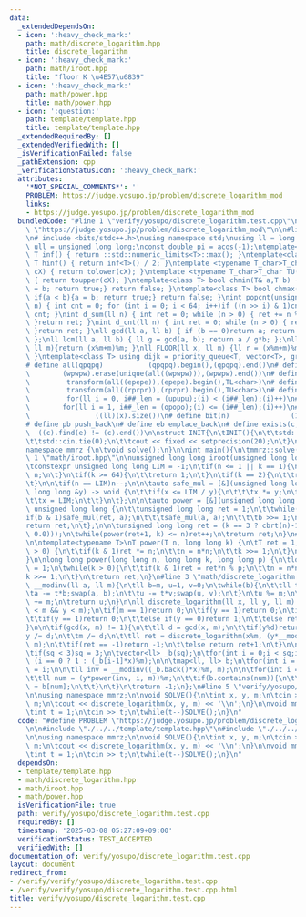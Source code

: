 ```yaml
---
data:
  _extendedDependsOn:
  - icon: ':heavy_check_mark:'
    path: math/discrete_logarithm.hpp
    title: discrete_logarithm
  - icon: ':heavy_check_mark:'
    path: math/iroot.hpp
    title: "floor K \u4E57\u6839"
  - icon: ':heavy_check_mark:'
    path: math/power.hpp
    title: math/power.hpp
  - icon: ':question:'
    path: template/template.hpp
    title: template/template.hpp
  _extendedRequiredBy: []
  _extendedVerifiedWith: []
  _isVerificationFailed: false
  _pathExtension: cpp
  _verificationStatusIcon: ':heavy_check_mark:'
  attributes:
    '*NOT_SPECIAL_COMMENTS*': ''
    PROBLEM: https://judge.yosupo.jp/problem/discrete_logarithm_mod
    links:
    - https://judge.yosupo.jp/problem/discrete_logarithm_mod
  bundledCode: "#line 1 \"verify/yosupo/discrete_logarithm.test.cpp\"\n#define PROBLEM\
    \ \"https://judge.yosupo.jp/problem/discrete_logarithm_mod\"\n\n#line 1 \"template/template.hpp\"\
    \n# include <bits/stdc++.h>\nusing namespace std;\nusing ll = long long;\nusing\
    \ ull = unsigned long long;\nconst double pi = acos(-1);\ntemplate<class T>constexpr\
    \ T inf() { return ::std::numeric_limits<T>::max(); }\ntemplate<class T>constexpr\
    \ T hinf() { return inf<T>() / 2; }\ntemplate <typename T_char>T_char TL(T_char\
    \ cX) { return tolower(cX); }\ntemplate <typename T_char>T_char TU(T_char cX)\
    \ { return toupper(cX); }\ntemplate<class T> bool chmin(T& a,T b) { if(a > b){a\
    \ = b; return true;} return false; }\ntemplate<class T> bool chmax(T& a,T b) {\
    \ if(a < b){a = b; return true;} return false; }\nint popcnt(unsigned long long\
    \ n) { int cnt = 0; for (int i = 0; i < 64; i++)if ((n >> i) & 1)cnt++; return\
    \ cnt; }\nint d_sum(ll n) { int ret = 0; while (n > 0) { ret += n % 10; n /= 10;\
    \ }return ret; }\nint d_cnt(ll n) { int ret = 0; while (n > 0) { ret++; n /= 10;\
    \ }return ret; }\nll gcd(ll a, ll b) { if (b == 0)return a; return gcd(b, a%b);\
    \ };\nll lcm(ll a, ll b) { ll g = gcd(a, b); return a / g*b; };\nll MOD(ll x,\
    \ ll m){return (x%m+m)%m; }\nll FLOOR(ll x, ll m) {ll r = (x%m+m)%m; return (x-r)/m;\
    \ }\ntemplate<class T> using dijk = priority_queue<T, vector<T>, greater<T>>;\n\
    # define all(qpqpq)           (qpqpq).begin(),(qpqpq).end()\n# define UNIQUE(wpwpw)\
    \        (wpwpw).erase(unique(all((wpwpw))),(wpwpw).end())\n# define LOWER(epepe)\
    \         transform(all((epepe)),(epepe).begin(),TL<char>)\n# define UPPER(rprpr)\
    \         transform(all((rprpr)),(rprpr).begin(),TU<char>)\n# define rep(i,upupu)\
    \         for(ll i = 0, i##_len = (upupu);(i) < (i##_len);(i)++)\n# define reps(i,opopo)\
    \        for(ll i = 1, i##_len = (opopo);(i) <= (i##_len);(i)++)\n# define len(x)\
    \                ((ll)(x).size())\n# define bit(n)               (1LL << (n))\n\
    # define pb push_back\n# define eb emplace_back\n# define exists(c, e)       \
    \  ((c).find(e) != (c).end())\n\nstruct INIT{\n\tINIT(){\n\t\tstd::ios::sync_with_stdio(false);\n\
    \t\tstd::cin.tie(0);\n\t\tcout << fixed << setprecision(20);\n\t}\n}INIT;\n\n\
    namespace mmrz {\n\tvoid solve();\n}\n\nint main(){\n\tmmrz::solve();\n}\n#line\
    \ 1 \"math/iroot.hpp\"\n\nunsigned long long iroot(unsigned long long n, int k=2){\n\
    \tconstexpr unsigned long long LIM = -1;\n\tif(n <= 1 || k == 1){\n\t\treturn\
    \ n;\n\t}\n\tif(k >= 64){\n\t\treturn 1;\n\t}\n\tif(k == 2){\n\t\treturn sqrtl(n);\n\
    \t}\n\n\tif(n == LIM)n--;\n\n\tauto safe_mul = [&](unsigned long long &x, unsigned\
    \ long long &y) -> void {\n\t\tif(x <= LIM / y){\n\t\t\tx *= y;\n\t\t}else{\n\t\
    \t\tx = LIM;\n\t\t}\n\t};\n\n\tauto power = [&](unsigned long long a, int b) ->\
    \ unsigned long long {\n\t\tunsigned long long ret = 1;\n\t\twhile(b){\n\t\t\t\
    if(b & 1)safe_mul(ret, a);\n\t\t\tsafe_mul(a, a);\n\t\t\tb >>= 1;\n\t\t}\n\t\t\
    return ret;\n\t};\n\n\tunsigned long long ret = (k == 3 ? cbrt(n)-1 : pow(n, nextafter(1.0/double(k),\
    \ 0.0)));\n\twhile(power(ret+1, k) <= n)ret++;\n\treturn ret;\n}\n#line 1 \"math/power.hpp\"\
    \n\ntemplate<typename T>\nT power(T n, long long k) {\n\tT ret = 1;\n\twhile(k\
    \ > 0) {\n\t\tif(k & 1)ret *= n;\n\t\tn = n*n;\n\t\tk >>= 1;\n\t}\n\treturn ret;\n\
    }\n\nlong long power(long long n, long long k, long long p) {\n\tlong long ret\
    \ = 1;\n\twhile(k > 0){\n\t\tif(k & 1)ret = ret*n % p;\n\t\tn = n*n % p;\n\t\t\
    k >>= 1;\n\t}\n\treturn ret;\n}\n#line 3 \"math/discrete_logarithm.hpp\"\n\nll\
    \ __modinv(ll a, ll m){\n\tll b=m, u=1, v=0;\n\twhile(b){\n\t\tll t = a/b;\n\t\
    \ta -= t*b;swap(a, b);\n\t\tu -= t*v;swap(u, v);\n\t}\n\tu %= m;\n\tif(u < 0)u\
    \ += m;\n\treturn u;\n}\n\nll discrete_logarithm(ll x, ll y, ll m) {\n\tassert(x\
    \ < m && y < m);\n\tif(m == 1)return 0;\n\tif(y == 1)return 0;\n\tif(x == 0){\n\
    \t\tif(y == 1)return 0;\n\t\telse if(y == 0)return 1;\n\t\telse return -1;\n\t\
    }\n\n\tif(gcd(x, m) != 1){\n\t\tll d = gcd(x, m);\n\t\tif(y%d)return -1;\n\t\t\
    y /= d;\n\t\tm /= d;\n\t\tll ret = discrete_logarithm(x%m, (y*__modinv(x/d, m))%m,\
    \ m);\n\t\tif(ret == -1)return -1;\n\t\telse return ret+1;\n\t}\n\n\tll sq = iroot(m);\n\
    \tif(sq < 3)sq = 3;\n\tvector<ll> _b(sq);\n\tfor(int i = 0;i < sq;i++)_b[i] =\
    \ (i == 0 ? 1 : (_b[i-1]*x)%m);\n\n\tmap<ll, ll> b;\n\tfor(int i = sq-1;i >= 0;i--)b[_b[i]]\
    \ = i;\n\n\tll inv = __modinv((_b.back()*x)%m, m);\n\n\tfor(int i = 0;i < sq;i++){\n\
    \t\tll num = (y*power(inv, i, m))%m;\n\t\tif(b.contains(num)){\n\t\t\treturn i*sq\
    \ + b[num];\n\t\t}\n\t}\n\treturn -1;\n};\n#line 5 \"verify/yosupo/discrete_logarithm.test.cpp\"\
    \n\nusing namespace mmrz;\n\nvoid SOLVE(){\n\tint x, y, m;\n\tcin >> x >> y >>\
    \ m;\n\tcout << discrete_logarithm(x, y, m) << '\\n';\n}\n\nvoid mmrz::solve(){\n\
    \tint t = 1;\n\tcin >> t;\n\twhile(t--)SOLVE();\n}\n"
  code: "#define PROBLEM \"https://judge.yosupo.jp/problem/discrete_logarithm_mod\"\
    \n\n#include \"./../../template/template.hpp\"\n#include \"./../../math/discrete_logarithm.hpp\"\
    \n\nusing namespace mmrz;\n\nvoid SOLVE(){\n\tint x, y, m;\n\tcin >> x >> y >>\
    \ m;\n\tcout << discrete_logarithm(x, y, m) << '\\n';\n}\n\nvoid mmrz::solve(){\n\
    \tint t = 1;\n\tcin >> t;\n\twhile(t--)SOLVE();\n}\n"
  dependsOn:
  - template/template.hpp
  - math/discrete_logarithm.hpp
  - math/iroot.hpp
  - math/power.hpp
  isVerificationFile: true
  path: verify/yosupo/discrete_logarithm.test.cpp
  requiredBy: []
  timestamp: '2025-03-08 05:27:09+09:00'
  verificationStatus: TEST_ACCEPTED
  verifiedWith: []
documentation_of: verify/yosupo/discrete_logarithm.test.cpp
layout: document
redirect_from:
- /verify/verify/yosupo/discrete_logarithm.test.cpp
- /verify/verify/yosupo/discrete_logarithm.test.cpp.html
title: verify/yosupo/discrete_logarithm.test.cpp
---
```

